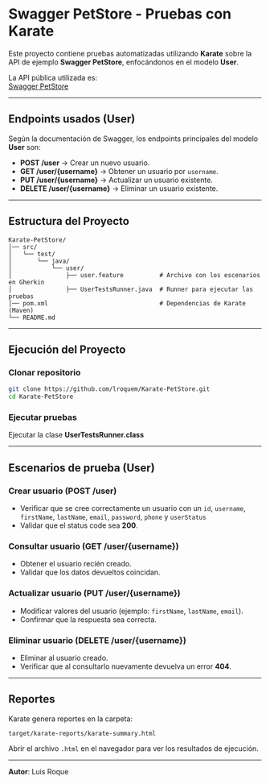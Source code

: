 # Swagger PetStore - Pruebas con Karate

Este proyecto contiene pruebas automatizadas utilizando **Karate**  sobre la API de ejemplo **Swagger PetStore**, enfocándonos en el modelo **User**.

La API pública utilizada es:  
[Swagger PetStore](https://petstore.swagger.io)

---

## Endpoints usados (User)
Según la documentación de Swagger, los endpoints principales del modelo **User** son:

- **POST /user** → Crear un nuevo usuario.
- **GET /user/{username}** → Obtener un usuario por `username`.
- **PUT /user/{username}** → Actualizar un usuario existente.
- **DELETE /user/{username}** → Eliminar un usuario existente.

---

## Estructura del Proyecto
```
Karate-PetStore/
│── src/
│   └── test/
│       └── java/
│           └── user/
│               ├── user.feature          # Archivo con los escenarios en Gherkin
│               ├── UserTestsRunner.java  # Runner para ejecutar las pruebas
│── pom.xml                               # Dependencias de Karate (Maven)
└── README.md
```

---

## Ejecución del Proyecto

### Clonar repositorio
```bash
git clone https://github.com/lroquem/Karate-PetStore.git
cd Karate-PetStore
```

### Ejecutar pruebas
Ejecutar la clase **UserTestsRunner.class**

---

## Escenarios de prueba (User)

### Crear usuario (POST /user)
- Verificar que se cree correctamente un usuario con un `id`, `username`, `firstName`, `lastName`, `email`, `password`, `phone` y `userStatus`
- Validar que el status code sea **200**.

### Consultar usuario (GET /user/{username})
- Obtener el usuario recién creado.
- Validar que los datos devueltos coincidan.

### Actualizar usuario (PUT /user/{username})
- Modificar valores del usuario (ejemplo: `firstName`, `lastName`, `email`).
- Confirmar que la respuesta sea correcta.

### Eliminar usuario (DELETE /user/{username})
- Eliminar al usuario creado.
- Verificar que al consultarlo nuevamente devuelva un error **404**.

---

## Reportes
Karate genera reportes en la carpeta:
```
target/karate-reports/karate-summary.html
```
Abrir el archivo `.html` en el navegador para ver los resultados de ejecución.

---

**Autor**: Luis Roque